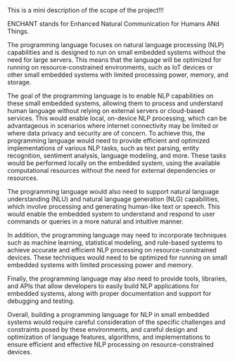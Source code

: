 This is a mini description of the scope of the project!!!

ENCHANT stands for Enhanced Natural Communication for Humans ANd Things.

The programming language focuses on natural language processing (NLP) capabilities and is designed to run on small embedded systems without the need for large servers. This means that the language will be optimized for running on resource-constrained environments, such as IoT devices or other small embedded systems with limited processing power, memory, and storage.

The goal of the programming language is to enable NLP capabilities on these small embedded systems, allowing them to process and understand human language without relying on external servers or cloud-based services. This would enable local, on-device NLP processing, which can be advantageous in scenarios where internet connectivity may be limited or where data privacy and security are of concern.
To achieve this, the programming language would need to provide efficient and optimized implementations of various NLP tasks, such as text parsing, entity recognition, sentiment analysis, language modeling, and more. These tasks would be performed locally on the embedded system, using the available computational resources without the need for external dependencies or resources.

The programming language would also need to support natural language understanding (NLU) and natural language generation (NLG) capabilities, which involve processing and generating human-like text or speech. This would enable the embedded system to understand and respond to user commands or queries in a more natural and intuitive manner.

In addition, the programming language may need to incorporate techniques such as machine learning, statistical modeling, and rule-based systems to achieve accurate and efficient NLP processing on resource-constrained devices. These techniques would need to be optimized for running on small embedded systems with limited processing power and memory.

Finally, the programming language may also need to provide tools, libraries, and APIs that allow developers to easily build NLP applications for embedded systems, along with proper documentation and support for debugging and testing.

Overall, building a programming language for NLP in small embedded systems would require careful consideration of the specific challenges and constraints posed by these environments, and careful design and optimization of language features, algorithms, and implementations to ensure efficient and effective NLP processing on resource-constrained devices.